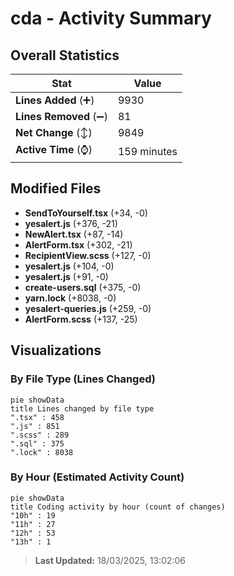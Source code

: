 # cda - Activity Summary 

## Overall Statistics

| Stat                   | Value                                                             |
| ---------------------- | ----------------------------------------------------------------- |
| **Lines Added** (➕)   | 9930                                          |
| **Lines Removed** (➖) | 81                                        |
| **Net Change** (↕)    | 9849                |
| **Active Time** (⌚)   | 159 minutes |


## Modified Files
- **SendToYourself.tsx** (+34, -0)
- **yesalert.js** (+376, -21)
- **NewAlert.tsx** (+87, -14)
- **AlertForm.tsx** (+302, -21)
- **RecipientView.scss** (+127, -0)
- **yesalert.js** (+104, -0)
- **yesalert.js** (+91, -0)
- **create-users.sql** (+375, -0)
- **yarn.lock** (+8038, -0)
- **yesalert-queries.js** (+259, -0)
- **AlertForm.scss** (+137, -25)

## Visualizations

### By File Type (Lines Changed)

```mermaid
pie showData
title Lines changed by file type
".tsx" : 458
".js" : 851
".scss" : 289
".sql" : 375
".lock" : 8038
```

### By Hour (Estimated Activity Count)

```mermaid
pie showData
title Coding activity by hour (count of changes)
"10h" : 19
"11h" : 27
"12h" : 53
"13h" : 1
```


> **Last Updated:** 18/03/2025, 13:02:06